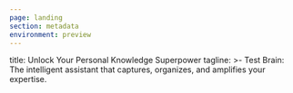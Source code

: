 ```yaml
---
page: landing
section: metadata
environment: preview
---
```

title: Unlock Your Personal Knowledge Superpower
tagline: >-
  Test Brain: The intelligent assistant that captures, organizes, and amplifies
  your expertise.
